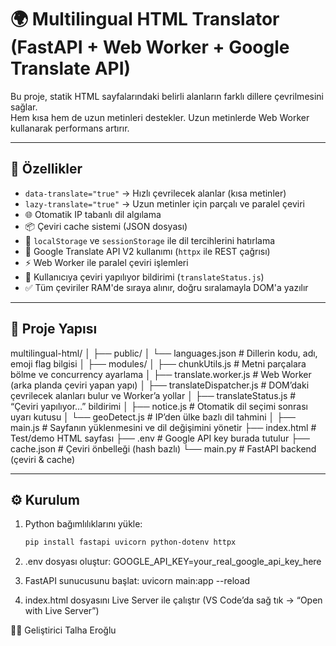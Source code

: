 # 🌍 Multilingual HTML Translator (FastAPI + Web Worker + Google Translate API)

Bu proje, statik HTML sayfalarındaki belirli alanların farklı dillere çevrilmesini sağlar.  
Hem kısa hem de uzun metinleri destekler. Uzun metinlerde Web Worker kullanarak performans artırır.

---

## 🚀 Özellikler

- `data-translate="true"` → Hızlı çevrilecek alanlar (kısa metinler)
- `lazy-translate="true"` → Uzun metinler için parçalı ve paralel çeviri
- 🌐 Otomatik IP tabanlı dil algılama
- 📦 Çeviri cache sistemi (JSON dosyası)
- 🔁 `localStorage` ve `sessionStorage` ile dil tercihlerini hatırlama
- 🎯 Google Translate API V2 kullanımı (`httpx` ile REST çağrısı)
- ⚡ Web Worker ile paralel çeviri işlemleri
- 🔔 Kullanıcıya çeviri yapılıyor bildirimi (`translateStatus.js`)
- ✅ Tüm çeviriler RAM'de sıraya alınır, doğru sıralamayla DOM'a yazılır

---

## 🧱 Proje Yapısı
multilingual-html/
│
├── public/
│   └── languages.json             # Dillerin kodu, adı, emoji flag bilgisi
│
├── modules/
│   ├── chunkUtils.js              # Metni parçalara bölme ve concurrency ayarlama
│   ├── translate.worker.js       # Web Worker (arka planda çeviri yapan yapı)
│   ├── translateDispatcher.js    # DOM’daki çevrilecek alanları bulur ve Worker’a yollar
│   ├── translateStatus.js        # “Çeviri yapılıyor…” bildirimi
│   ├── notice.js                 # Otomatik dil seçimi sonrası uyarı kutusu
│   └── geoDetect.js              # IP’den ülke bazlı dil tahmini
│
├── main.js                       # Sayfanın yüklenmesini ve dil değişimini yönetir
├── index.html                    # Test/demo HTML sayfası
├── .env                          # Google API key burada tutulur
├── cache.json                    # Çeviri önbelleği (hash bazlı)
└── main.py                       # FastAPI backend (çeviri & cache)

---

## ⚙️ Kurulum

1. Python bağımlılıklarını yükle:
   ```bash
   pip install fastapi uvicorn python-dotenv httpx

2.	.env dosyası oluştur:
    GOOGLE_API_KEY=your_real_google_api_key_here

3.	FastAPI sunucusunu başlat:
    uvicorn main:app --reload

4.	index.html dosyasını Live Server ile çalıştır (VS Code’da sağ tık → “Open with Live Server”)


👨‍💻 Geliştirici
    Talha Eroğlu